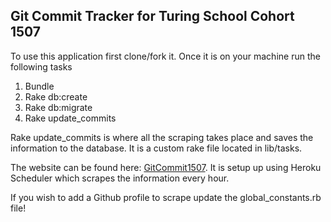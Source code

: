 ## Git Commit Tracker for Turing School Cohort 1507

To use this application first clone/fork it. Once it is on your machine run the following tasks

1. Bundle
2. Rake db:create
3. Rake db:migrate
4. Rake update_commits

Rake update_commits is where all the scraping takes place and saves the information to the database. It is a custom rake file located in lib/tasks.

The website can be found here: [GitCommit1507](http://gitcommit1507.herokuapp.com/). It is setup up using Heroku Scheduler which scrapes the information every hour.

If you wish to add a Github profile to scrape update the global_constants.rb file!

